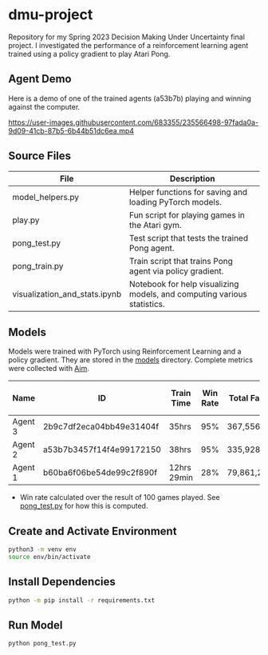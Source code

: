 # dmu-project

Repository for my Spring 2023 Decision Making Under Uncertainty final project. I investigated the performance of a reinforcement learning agent trained using a policy gradient to play Atari Pong.

## Agent Demo

Here is a demo of one of the trained agents (a53b7b) playing and winning against the computer.

https://user-images.githubusercontent.com/683355/235566498-97fada0a-9d09-41cb-87b5-6b44b51dc6ea.mp4

## Source Files

| File                          | Description                                                             |
| ----------------------------- | ----------------------------------------------------------------------- |
| model_helpers.py              | Helper functions for saving and loading PyTorch models.                 |
| play.py                       | Fun script for playing games in the Atari gym.                          |
| pong_test.py                  | Test script that tests the trained Pong agent.                          |
| pong_train.py                 | Train script that trains Pong agent via policy gradient.                |
| visualization_and_stats.ipynb | Notebook for help visualizing models, and computing various statistics. |

## Models

Models were trained with PyTorch using Reinforcement Learning and a policy gradient. They are stored in the [models](./models) directory. Complete metrics were collected with [Aim](https://github.com/aimhubio/aim).

| Name    | ID                       | Train Time  | Win Rate | Total Fames | Reward-to-Go | Baseline Subtraction | Max Steps / Episode | Total Layers | Hidden Dim | Episodes | Gamma | Learning Rate |
| ------- | ------------------------ | ----------- | -------- | ----------- | ------------ | -------------------- | ------------------- | ------------ | ---------- | -------- | ----- | ------------- |
| Agent 3 | 2b9c7df2eca04bb49e31404f | 35hrs       | 95%      | 367,556,707 | ✅           | ✅                   | 5000                | 3            | 200        | 20000    | 0.99  | 0.0001        |
| Agent 2 | a53b7b3457f14f4e99172150 | 38hrs       | 95%      | 335,928,545 | ✅           | ❌                   | 5000                | 3            | 200        | 20000    | 0.99  | 0.0001        |
| Agent 1 | b60ba6f06be54de99c2f890f | 12hrs 29min | 28%      | 79,861,221  | ✅           | ❌                   | 1000                | 3            | 200        | 20000    | 0.99  | 0.0001        |

- Win rate calculated over the result of 100 games played. See [pong_test.py](./pong_test.py) for how this is computed.

## Create and Activate Environment

```sh
python3 -m venv env
source env/bin/activate
```

## Install Dependencies

```sh
python -m pip install -r requirements.txt
```

## Run Model

```sh
python pong_test.py
```
